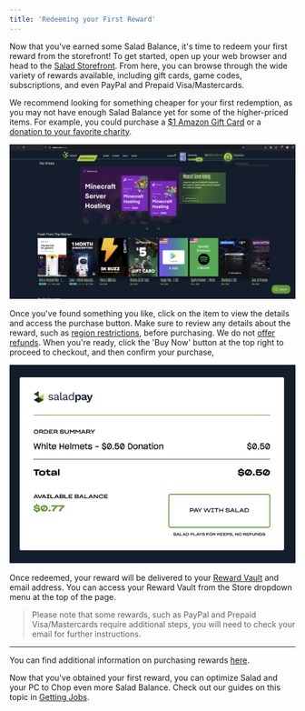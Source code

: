 ```yaml
---
title: 'Redeeming your First Reward'
---
```


Now that you've earned some Salad Balance, it's time to redeem your first reward from the storefront! To get started,
open up your web browser and head to the [Salad Storefront](https://salad.com/store). From here, you can browse through
the wide variety of rewards available, including gift cards, game codes, subscriptions, and even PayPal and Prepaid
Visa/Mastercards.

We recommend looking for something cheaper for your first redemption, as you may not have enough Salad Balance yet for
some of the higher-priced items. For example, you could purchase a
[$1 Amazon Gift Card](https://salad.com/store/search?q=amazon%20gift%20card&size=n_20_n&filters%5B0%5D%5Bfield%5D=price&filters%5B0%5D%5Bvalues%5D%5B0%5D%5Bto%5D=n_5_n&filters%5B0%5D%5Bvalues%5D%5B0%5D%5Bfrom%5D=n_1_n&filters%5B0%5D%5Bvalues%5D%5B0%5D%5Bname%5D=%241%20to%20%245&filters%5B0%5D%5Btype%5D=all)
or a [donation to your favorite charity](https://salad.com/store/search?q=Donation&size=n_20_n).

![Image of the Salad Storefront](../../../../content/images/guides/getting-started/redeeming-your-first-reward-1.png)

Once you've found something you like, click on the item to view the details and access the purchase button. Make sure to
review any details about the reward, such as
[region restrictions](/docs/rewards/rewards-faq/what-region-is-this-reward-for), before purchasing. We do not
[offer refunds](/docs/rewards/rewards-support/i-want-a-refund). When you're ready, click the 'Buy Now' button at the top
right to proceed to checkout, and then confirm your purchase,

![Checkout page](../../../../content/images/guides/getting-started/redeeming-your-first-reward-2.png)

Once redeemed, your reward will be delivered to your
[Reward Vault](/docs/guides/using-salad/where-to-find-your-reward-redemption-code) and email address. You can access
your Reward Vault from the Store dropdown menu at the top of the page.

> Please note that some rewards, such as PayPal and Prepaid Visa/Mastercards require additional steps, you will need to
> check your email for further instructions.

---

You can find additional information on purchasing rewards [here](/docs/guides/using-salad/how-to-make-a-purchase).

Now that you've obtained your first reward, you can optimize Salad and your PC to Chop even more Salad Balance. Check
out our guides on this topic in [Getting Jobs](/docs/guides/getting-jobs/workload-preferences).
